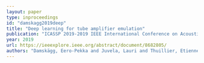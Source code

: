 ```yaml
---
layout: paper
type: inproceedings
id: "damskagg2019deep"
title: "Deep learning for tube amplifier emulation"
publication: "ICASSP 2019-2019 IEEE International Conference on Acoustics, Speech and Signal Processing (ICASSP)"
year: 2019
url: https://ieeexplore.ieee.org/abstract/document/8682805/
authors: "Damskägg, Eero-Pekka and Juvela, Lauri and Thuillier, Etienne and Välimäki, Vesa"
---
```

